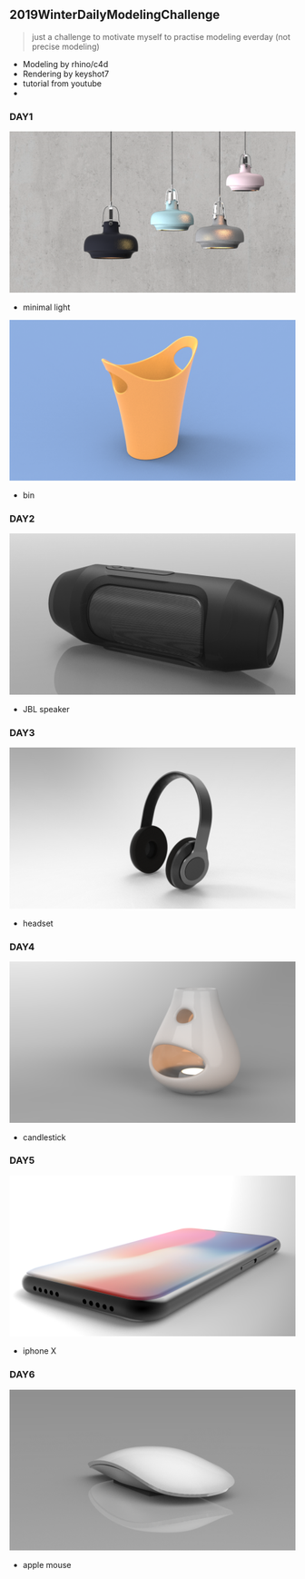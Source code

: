  ## 2019WinterDailyModelingChallenge
> just a challenge to motivate myself to practise modeling everday (not precise modeling)
 
- Modeling by rhino/c4d
- Rendering by keyshot7
- tutorial from youtube
- 
  
  
  
  
### DAY1
![](https://github.com/hawthornnn/2019WinterDailyModelingChallenge/blob/master/day1/untitled.6.png)
- minimal light

![](https://github.com/hawthornnn/2019WinterDailyModelingChallenge/blob/master/day1/untitled.11.png)
- bin

### DAY2
![](https://github.com/hawthornnn/2019WinterDailyModelingChallenge/blob/master/day2/untitled.14.png)
- JBL speaker

### DAY3
![](https://github.com/hawthornnn/2019WinterDailyModelingChallenge/blob/master/day3/untitled.18.png)
- headset 

### DAY4
![](https://github.com/hawthornnn/2019WinterDailyModelingChallenge/blob/master/day4/untitled.23.png)
- candlestick

### DAY5
![](https://github.com/hawthornnn/2019WinterDailyModelingChallenge/blob/master/day5/untitled.28.png)
- iphone X

### DAY6
![](https://github.com/hawthornnn/2019WinterDailyModelingChallenge/blob/master/day6/untitled.30.png)
- apple mouse
